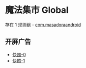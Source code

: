 # 魔法集市 Global

存在 1 规则组 - [com.masadoraandroid](/src/apps/com.masadoraandroid.ts)

## 开屏广告

- [快照-0](https://i.gkd.li/import/13638359)
- [快照-1](https://i.gkd.li/import/13692884)
